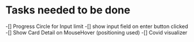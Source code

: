 # Tasks needed to be done

 -[] Progress Circle for Input limit
 -[] show input field on enter button clicked 
 -[] Show Card Detail on MouseHover (positioning used)
 -[] Covid visualizer